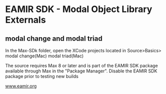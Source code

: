 # EAMIR SDK - Modal Object Library Externals
## modal change and modal triad
In the Max-SDk folder, open the XCode projects located in Source>Basics>
modal change(Mac)
modal triad(Mac)

The source requires Max 8 or later and is part of the EAMIR SDK package available through Max in the "Package Manager". Disable the EAMIR SDK package prior to testing new builds 

www.eamir.org 
